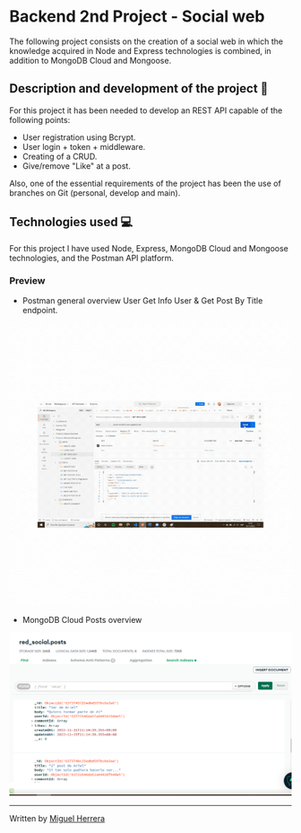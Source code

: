 # Backend 2nd Project - Social web 

The following project consists on the creation of a social web in which the knowledge acquired in Node and Express technologies is combined, in addition to MongoDB Cloud and Mongoose.

## Description and development of the project 🔧

For this project it has been needed to develop an REST API capable of the following points:

- User registration using Bcrypt.
- User login + token + middleware.
- Creating of a CRUD.
- Give/remove "Like" at a post.

Also, one of the essential requirements of the project has been the use of branches on Git (personal, develop and main).


## Technologies used 💻

For this project I have used Node, Express, MongoDB Cloud and Mongoose technologies, and the Postman API platform.


### Preview 

- Postman general overview
    User Get Info User & Get Post By Title endpoint.

![foto](assets/Postman.gif)


- MongoDB Cloud Posts overview

![foto](assets/mongoDBPost.png)


----

Written by [Miguel Herrera](https://github.com/miguelherreravillanueva)

